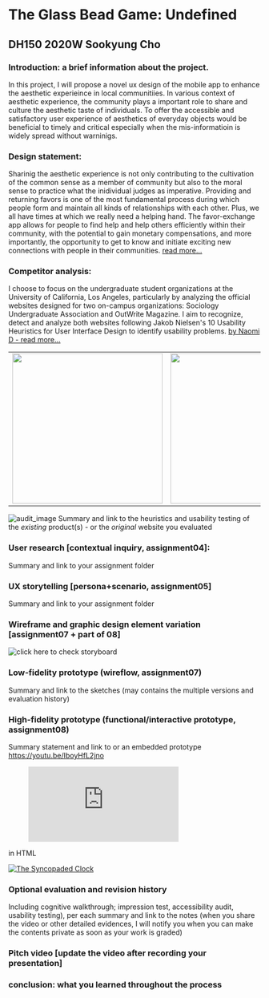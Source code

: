 # The Glass Bead Game: Undefined
## DH150 2020W Sookyung Cho

### Introduction: a brief information about the project. 
In this project, I will propose a novel ux design of the mobile app to enhance the aesthetic experieince in local communitiies. In various context of aesthetic experience, the community plays a important role to share and culture the aesthetic taste of individuals. To offer the accessible and satisfactory user experience of aesthetics of everyday objects would be beneficial to timely and critical especially when the mis-informatioin is widely spread without warninigs. 

### Design statement: 
Sharinig the aesthetic experience is not only contributing to the cultivation of the common sense as a member of community but also to the moral sense to practice what the inidividual judges as imperative. Providing and returning favors is one of the most fundamental process during which people form and maintain all kinds of relationships with each other. Plus, we all have times at which we really need a helping hand. The favor-exchange app allows for people to find help and help others efficiently within their community, with the potential to gain monetary compensations, and more importantly, the opportunity to get to know and initiate exciting new connections with people in their communities. [read more...](https://wuqirui2016.github.io/dh150/)

### Competitor analysis:
I choose to focus on the undergraduate student organizations at the University of California, Los Angeles, particularly by analyzing the official websites designed for two on-campus organizations: Sociology Undergraduate Association and OutWrite Magazine. I aim to recognize, detect and analyze both websites following Jakob Nielsen's 10 Usability Heuristics for User Interface Design to identify usability problems. [by Naomi D - read more...](https://github.com/naominzd/Heuristic-Evaluation-DH-150/tree/master/assignment1)

<table>
  <tr>
    <td> <img src="https://user-images.githubusercontent.com/59623164/72333123-27c9e000-3670-11ea-9109-1c60d09c0a48.png" height="300px"> </td>
     <td> <img src="https://user-images.githubusercontent.com/59623164/72333771-382e8a80-3671-11ea-98cc-73a1affb15c5.png" height="300px"> </td>
  </tr>
</table>
  
  

![audit_image](https://ux-ui-design-lab.github.io/DH150-demo-2020W/assignment07/Audit_color_sookie.png)
Summary and link to the heuristics and usability testing of the *existing* product(s) - or the *original* website you evaluated

### User research [contextual inquiry, assignment04]:
Summary and link to your assignment folder

### UX storytelling [persona+scenario, assignment05]
Summary and link to your assignment folder

### Wireframe and graphic design element variation [assignment07 + part of 08]
![click here to check storyboard](https://static.wixstatic.com/media/3e25e1_5ad745a2bc8b4f46b9471516b2a74e37~mv2_d_1880_1254_s_2.png/v1/fill/w_1880,h_1100,al_c,q_95/Screen%20Shot%202019-06-02%20at%203_55_37%20PM.webp)

### Low-fidelity prototype (wireflow, assignment07)
Summary and link to the sketches (may contains the multiple versions and evaluation history)


### High-fidelity prototype (functional/interactive prototype, assignment08)
Summary statement and link to or an embedded prototype
https://youtu.be/IboyHfL2jno

<figure class="video_container">
  <iframe src="https://www.youtube.com/embed/IboyHfL2jno" frameborder="0" allowfullscreen="true"> </iframe>
</figure>

in HTML


[![The Syncopaded Clock](http://img.youtube.com/vi/IboyHfL2jno/0.jpg)](https://www.youtube.com/watch?v=IboyHfL2jno "L. Anderson")


### Optional evaluation and revision history 
Including cognitive walkthrough; impression test, accessibility audit, usability testing), per each summary and link to the notes (when you share the video or other detailed evidences, I will notify you when you can make the contents private as soon as your work is graded)

### Pitch video [update the video after recording your presentation]

### conclusion: what you learned throughout the process


